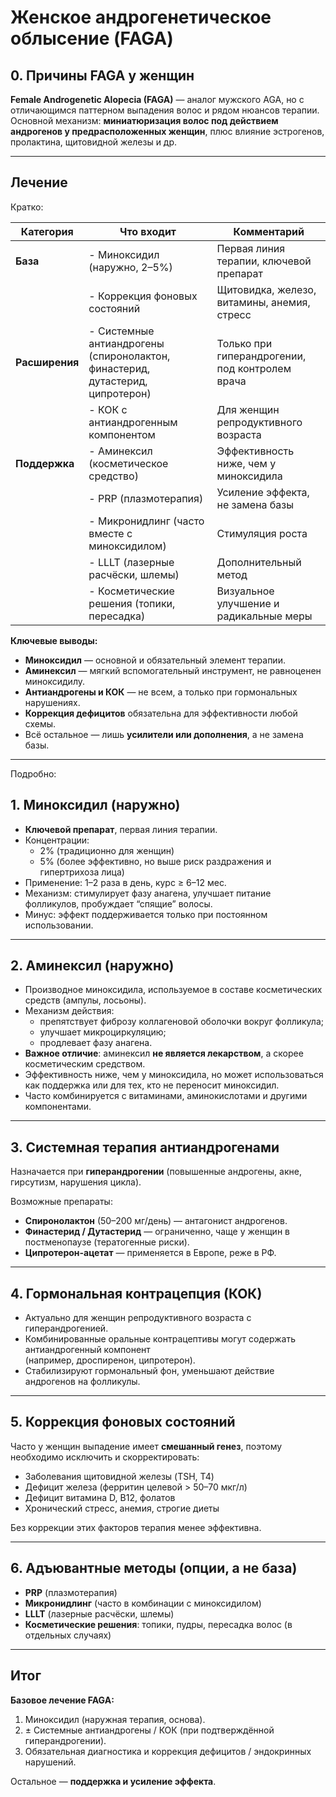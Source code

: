 # Женское андрогенетическое облысение (FAGA)

## 0. Причины FAGA у женщин

**Female Androgenetic Alopecia (FAGA)** — аналог мужского AGA, но с отличающимся паттерном выпадения волос и
рядом нюансов терапии.  
Основной механизм: **миниатюризация волос под действием андрогенов у предрасположенных женщин**, плюс влияние
эстрогенов, пролактина, щитовидной железы и др.

---

## Лечение

Кратко:

| Категория      | Что входит                                                                    | Комментарий                                     |
|----------------|-------------------------------------------------------------------------------|-------------------------------------------------|
| **База**       | - Миноксидил (наружно, 2–5%)                                                  | Первая линия терапии, ключевой препарат         |
|                | - Коррекция фоновых состояний                                                 | Щитовидка, железо, витамины, анемия, стресс     |
| **Расширения** | - Системные антиандрогены (спиронолактон, финастерид, дутастерид, ципротерон) | Только при гиперандрогении, под контролем врача |
|                | - КОК с антиандрогенным компонентом                                           | Для женщин репродуктивного возраста             |
| **Поддержка**  | - Аминексил (косметическое средство)                                          | Эффективность ниже, чем у миноксидила           |
|                | - PRP (плазмотерапия)                                                         | Усиление эффекта, не замена базы                |
|                | - Микронидлинг (часто вместе с миноксидилом)                                  | Стимуляция роста                                |
|                | - LLLT (лазерные расчёски, шлемы)                                             | Дополнительный метод                            |
|                | - Косметические решения (топики, пересадка)                                   | Визуальное улучшение и радикальные меры         |

**Ключевые выводы:**

- **Миноксидил** — основной и обязательный элемент терапии.
- **Аминексил** — мягкий вспомогательный инструмент, не равноценен миноксидилу.
- **Антиандрогены и КОК** — не всем, а только при гормональных нарушениях.
- **Коррекция дефицитов** обязательна для эффективности любой схемы.
- Всё остальное — лишь **усилители или дополнения**, а не замена базы.

---

Подробно:

## 1. Миноксидил (наружно)

- **Ключевой препарат**, первая линия терапии.
- Концентрации:
    - 2% (традиционно для женщин)
    - 5% (более эффективно, но выше риск раздражения и гипертрихоза лица)
- Применение: 1–2 раза в день, курс ≥ 6–12 мес.
- Механизм: стимулирует фазу анагена, улучшает питание фолликулов, пробуждает “спящие” волосы.
- Минус: эффект поддерживается только при постоянном использовании.

---

## 2. Аминексил (наружно)

- Производное миноксидила, используемое в составе косметических средств (ампулы, лосьоны).
- Механизм действия:
    - препятствует фиброзу коллагеновой оболочки вокруг фолликула;
    - улучшает микроциркуляцию;
    - продлевает фазу анагена.
- **Важное отличие**: аминексил **не является лекарством**, а скорее косметическим средством.
- Эффективность ниже, чем у миноксидила, но может использоваться как поддержка или для тех, кто не переносит миноксидил.
- Часто комбинируется с витаминами, аминокислотами и другими компонентами.

---

## 3. Системная терапия антиандрогенами

Назначается при **гиперандрогении** (повышенные андрогены, акне, гирсутизм, нарушения цикла).

Возможные препараты:

- **Спиронолактон** (50–200 мг/день) — антагонист андрогенов.
- **Финастерид / Дутастерид** — ограниченно, чаще у женщин в постменопаузе (тератогенные риски).
- **Ципротерон-ацетат** — применяется в Европе, реже в РФ.

---

## 4. Гормональная контрацепция (КОК)

- Актуально для женщин репродуктивного возраста с гиперандрогенией.
- Комбинированные оральные контрацептивы могут содержать антиандрогенный компонент  
  (например, дроспиренон, ципротерон).
- Стабилизируют гормональный фон, уменьшают действие андрогенов на фолликулы.

---

## 5. Коррекция фоновых состояний

Часто у женщин выпадение имеет **смешанный генез**, поэтому необходимо исключить и скорректировать:

- Заболевания щитовидной железы (TSH, T4)
- Дефицит железа (ферритин целевой > 50–70 мкг/л)
- Дефицит витамина D, B12, фолатов
- Хронический стресс, анемия, строгие диеты

Без коррекции этих факторов терапия менее эффективна.

---

## 6. Адъювантные методы (опции, а не база)

- **PRP** (плазмотерапия)
- **Микронидлинг** (часто в комбинации с миноксидилом)
- **LLLT** (лазерные расчёски, шлемы)
- **Косметические решения**: топики, пудры, пересадка волос (в отдельных случаях)

---

## Итог

**Базовое лечение FAGA:**

1. Миноксидил (наружная терапия, основа).
2. ± Системные антиандрогены / КОК (при подтверждённой гиперандрогении).
3. Обязательная диагностика и коррекция дефицитов / эндокринных нарушений.

Остальное — **поддержка и усиление эффекта**.
